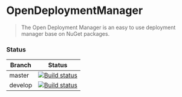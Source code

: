 OpenDeploymentManager
=====================

> The Open Deployment Manager is an easy to use deployment manager base on NuGet packages.

### Status

| Branch        | Status        |
| ------------- |:-------------:|
| master        | [![Build status](https://ci.appveyor.com/api/projects/status/hwvsujd71x0ueygm/branch/master)](https://ci.appveyor.com/project/lehmamic/opendeploymentmanager/branch/master) |
| develop       |[![Build status](https://ci.appveyor.com/api/projects/status/hwvsujd71x0ueygm/branch/develop)](https://ci.appveyor.com/project/lehmamic/opendeploymentmanager/branch/develop)|

